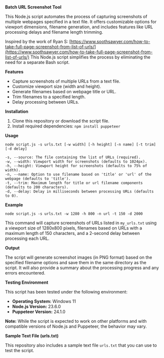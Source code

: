 **Batch URL Screenshot Tool**

This Node.js script automates the process of capturing screenshots of multiple webpages specified in a text file. It offers customizable options for viewport dimensions, filename generation, and includes features like URL processing delays and filename length trimming.

Inspired by the work of Ryan S: [https://www.soothsawyer.com/how-to-take-full-page-screenshot-from-list-of-urls/](https://www.soothsawyer.com/how-to-take-full-page-screenshot-from-list-of-urls/) 
This Node.js script simplifies the process by eliminating the need for a separate Bash script.

**Features**

-   Capture screenshots of multiple URLs from a text file.
-   Customize viewport size (width and height).
-   Generate filenames based on webpage title or URL.
-   Trim filenames to a specified length.
-   Delay processing between URLs.


**Installation**

1.  Clone this repository or download the script file.
2.  Install required dependencies: `npm install puppeteer`


**Usage**

    node script.js -s urls.txt [-w width] [-h height] [-n name] [-t trim] [-d delay]
    
    -s, --source: The file containing the list of URLs (required).
    -w, --width: Viewport width for screenshots (defaults to 1024px).
    -h, --height: Viewport height for screenshots (defaults to 75% of width).
    -n, --name: Option to use filename based on 'title' or 'url' of the webpage (defaults to 'title').
    -t, --trim: Maximum length for title or url filename components (defaults to 200 characters).
    -d, --delay: Delay in milliseconds between processing URLs (defaults to 0).

**Example**

    node script.js -s urls.txt -w 1280 -h 800 -n url -t 150 -d 2000

This command will capture screenshots of URLs listed in `my_urls.txt` using a viewport size of 1280x800 pixels, filenames based on URLs with a maximum length of 150 characters, and a 2-second delay between processing each URL.

**Output**

The script will generate screenshot images (in PNG format) based on the specified filename options and save them in the same directory as the script. It will also provide a summary about the processing progress and any errors encountered.

**Testing Environment**

This script has been tested under the following environment:

-   **Operating System:** Windows 11
-   **Node.js Version:** 23.6.0
-   **Puppeteer Version:** 24.1.0

**Note:** While the script is expected to work on other platforms and with compatible versions of Node.js and Puppeteer, the behavior may vary.

**Sample Text File (urls.txt)**

This repository also includes a sample text file `urls.txt` that you can use to test the script.
